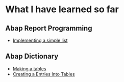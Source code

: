 # What I have learned so far

## Abap Report Programming 
* [Implementing a simple list](https://github.com/I-H8-YOU/TIL/blob/main/Report%20Programming/Implementing%20a%20simple%20list) 




## Abap Dictionary
* [Making a tables](https://github.com/I-H8-YOU/TIL/blob/main/ABAP%20Dictionary/%23%20Making%20a%20table.md) 
* [Creating a Entries Into Tables](https://github.com/I-H8-YOU/TIL/blob/main/ABAP%20Dictionary/%23%20Creating%20Entries.md)
